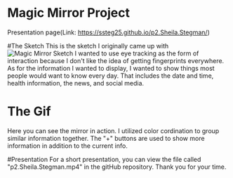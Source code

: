 # Magic Mirror Project
Presentation page(Link: https://ssteg25.github.io/p2.Sheila.Stegman/)

#The Sketch
This is the sketch I originally came up with <br />
![Magic Mirror Sketch](https://github.com/ssteg25/p2.Sheila.Stegman/blob/main/PELpanelOutside.png?raw=true)
I wanted to use eye tracking as the form of interaction because I don't like the idea of getting fingerprints everywhere. As for the information I wanted to display, I wanted to show things most people would want to know every day. That includes the date and time, health information, the news, and social media.

# The Gif
Here you can see the mirror in action. I utilized color cordination to group similar information together. The "+" buttons are used to show more information in addition to the current info. 

#Presentation
For a short presentation, you can view the file called "p2.Sheila.Stegman.mp4" in the gitHub repository.
Thank you for your time.
